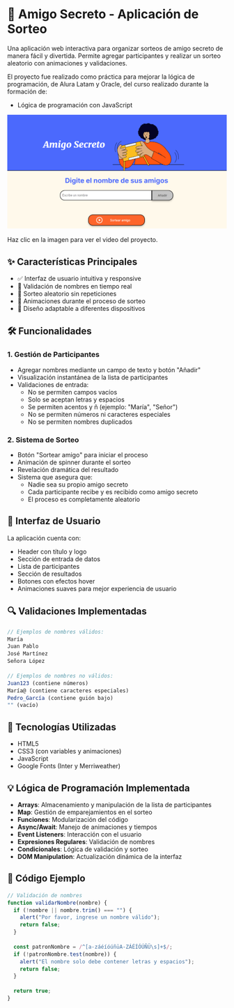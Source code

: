 # 🎁 Amigo Secreto - Aplicación de Sorteo

Una aplicación web interactiva para organizar sorteos de amigo secreto de manera fácil y divertida. Permite agregar participantes y realizar un sorteo aleatorio con animaciones y validaciones.

El proyecto fue realizado como práctica para mejorar la lógica de programación, de Alura Latam y Oracle, del curso realizado durante la formación de:

- Lógica de programación con JavaScript

![Vista previa del proyecto](./preview.png)

Haz clic en la imagen para ver el video del proyecto.

## ✨ Características Principales

- ✅ Interfaz de usuario intuitiva y responsive
- 🎯 Validación de nombres en tiempo real
- 🎲 Sorteo aleatorio sin repeticiones
- 🔄 Animaciones durante el proceso de sorteo
- 📱 Diseño adaptable a diferentes dispositivos

## 🛠️ Funcionalidades

### 1. Gestión de Participantes

- Agregar nombres mediante un campo de texto y botón "Añadir"
- Visualización instantánea de la lista de participantes
- Validaciones de entrada:
  - No se permiten campos vacíos
  - Solo se aceptan letras y espacios
  - Se permiten acentos y ñ (ejemplo: "María", "Señor")
  - No se permiten números ni caracteres especiales
  - No se permiten nombres duplicados

### 2. Sistema de Sorteo

- Botón "Sortear amigo" para iniciar el proceso
- Animación de spinner durante el sorteo
- Revelación dramática del resultado
- Sistema que asegura que:
  - Nadie sea su propio amigo secreto
  - Cada participante recibe y es recibido como amigo secreto
  - El proceso es completamente aleatorio

## 🎨 Interfaz de Usuario

La aplicación cuenta con:

- Header con título y logo
- Sección de entrada de datos
- Lista de participantes
- Sección de resultados
- Botones con efectos hover
- Animaciones suaves para mejor experiencia de usuario

## 🔍 Validaciones Implementadas

```javascript
// Ejemplos de nombres válidos:
María
Juan Pablo
José Martínez
Señora López

// Ejemplos de nombres no válidos:
Juan123 (contiene números)
María@ (contiene caracteres especiales)
Pedro_García (contiene guión bajo)
"" (vacío)
```

## 🚀 Tecnologías Utilizadas

- HTML5
- CSS3 (con variables y animaciones)
- JavaScript
- Google Fonts (Inter y Merriweather)

## 💡 Lógica de Programación Implementada

- **Arrays**: Almacenamiento y manipulación de la lista de participantes
- **Map**: Gestión de emparejamientos en el sorteo
- **Funciones**: Modularización del código
- **Async/Await**: Manejo de animaciones y tiempos
- **Event Listeners**: Interacción con el usuario
- **Expresiones Regulares**: Validación de nombres
- **Condicionales**: Lógica de validación y sorteo
- **DOM Manipulation**: Actualización dinámica de la interfaz

## 📝 Código Ejemplo

```javascript
// Validación de nombres
function validarNombre(nombre) {
  if (!nombre || nombre.trim() === "") {
    alert("Por favor, ingrese un nombre válido");
    return false;
  }

  const patronNombre = /^[a-záéíóúñüA-ZÁÉÍÓÚÑÜ\s]+$/;
  if (!patronNombre.test(nombre)) {
    alert("El nombre solo debe contener letras y espacios");
    return false;
  }

  return true;
}
```

